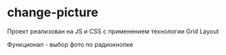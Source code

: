# change-picture

Проект реализован на JS и CSS с применением технологии Grid Layout

Функционал - выбор фото по радиокнопке
